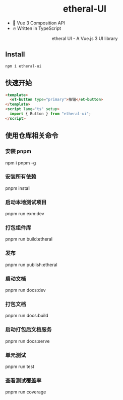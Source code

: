 <h1 align="center">
    etheral-UI
</h1>

- 💪 Vue 3 Composition API
- 🔥 Written in TypeScript

<p align="center">etheral UI - A Vue.js 3 UI library</p>

## Install

```
npm i etheral-ui
```

## 快速开始

```html
<template>
  <et-button type="primary">按钮</et-button>
</template>
<script lang="ts" setup>
  import { Button } from "etheral-ui";
</script>
```


## 使用仓库相关命令

### 安装 pnpm

npm i pnpm -g

### 安装所有依赖

pnpm install

### 启动本地测试项目

pnpm run exm:dev

### 打包组件库

pnpm run build:etheral

### 发布

pnpm run publish:etheral

### 启动文档

pnpm run docs:dev

### 打包文档

pnpm run docs:build

### 启动打包后文档服务

pnpm run docs:serve

### 单元测试

pnpm run test

### 查看测试覆盖率

pnpm run coverage

